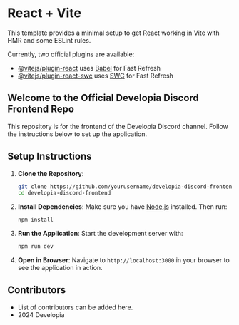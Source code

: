 # React + Vite

This template provides a minimal setup to get React working in Vite with HMR and some ESLint rules.

Currently, two official plugins are available:

- [@vitejs/plugin-react](https://github.com/vitejs/vite-plugin-react/blob/main/packages/plugin-react/README.md) uses [Babel](https://babeljs.io/) for Fast Refresh
- [@vitejs/plugin-react-swc](https://github.com/vitejs/vite-plugin-react-swc) uses [SWC](https://swc.rs/) for Fast Refresh

## Welcome to the Official Developia Discord Frontend Repo

This repository is for the frontend of the Developia Discord channel. Follow the instructions below to set up the application.

## Setup Instructions

1. **Clone the Repository**:
   ```bash
   git clone https://github.com/yourusername/developia-discord-frontend.git
   cd developia-discord-frontend
   ```

2. **Install Dependencies**:
   Make sure you have [Node.js](https://nodejs.org/) installed. Then run:
   ```bash
   npm install
   ```

3. **Run the Application**:
   Start the development server with:
   ```bash
   npm run dev
   ```

4. **Open in Browser**:
   Navigate to `http://localhost:3000` in your browser to see the application in action.

## Contributors
- List of contributors can be added here.
- 2024 Developia
